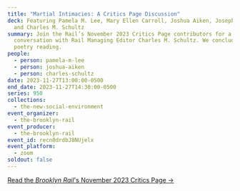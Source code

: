```yaml
---
title: "Martial Intimacies: A Critics Page Discussion"
deck: Featuring Pamela M. Lee, Mary Ellen Carroll, Joshua Aiken, Joseph Zordan,
  and Charles M. Schultz
summary: Join the Rail’s November 2023 Critics Page contributors for a
  conversation with Rail Managing Editor Charles M. Schultz. We conclude with a
  poetry reading.
people:
  - person: pamela-m-lee
  - person: joshua-aiken
  - person: charles-schultz
date: 2023-11-27T13:00:00-0500
end_date: 2023-11-27T14:30:00-0500
series: 950
collections:
  - the-new-social-environment
event_organizer:
  - the-brooklyn-rail
event_producer:
  - the-brooklyn-rail
event_id: recn0drdbJ8NUjelx
event_platform:
  - zoom
soldout: false
---
```

[R﻿ead the *Brooklyn Rail*'s November 2023 Critics Page →](https://brooklynrail.org/2023/11/criticspage)